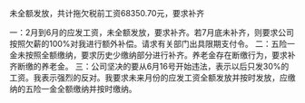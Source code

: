 未全额发放，共计拖欠税前工资68350.70元，要求补齐

一：2月到6月的应发工资，未全额发放，要求补齐。若7月底未补齐，则要求公司按照欠薪的100%对我进行额外补偿。请求有关部门出具限期支付令。
二：五险一金未按照全额缴纳，要求历史少缴纳部分进行补齐。养老金存在断缴行为，要求补齐断缴的养老金。
三：公司坚决的要从6月16号开始违法，表示以后只发30%的工资。我表示强烈的反对。我要求未来月份的应发工资全额发放并按时发放，应缴纳的五险一金全额缴纳并按时缴纳。

